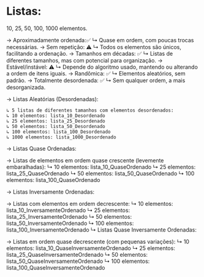 # Listas:
10, 25, 50, 100, 1000 elementos.

→ Aproximadamente ordenada:✅
    ↳ Quase em ordem, com poucas trocas necessárias.
→ Sem repetição: ⚠️
    ↳ Todos os elementos são únicos, facilitando a ordenação.
→ Tamanhos em décadas: ✅ 
    ↳ Listas de diferentes tamanhos, mas com potencial para organização.
→ Estável/instável: ⚠️ 
    ↳ Depende do algoritmo usado, mantendo ou alterando a ordem de itens iguais.
→ Randômica: ✅
    ↳ Elementos aleatórios, sem padrão.
→ Totalmente desordenada: ✅ 
    ↳ Sem qualquer ordem, a mais desorganizada.



→ Listas Aleatórias (Desordenadas):

    ↳ 5 listas de diferentes tamanhos com elementos desordenados:
    ↳ 10 elementos: lista_10_Desordenado
    ↳ 25 elementos: lista_25_Desordenado
    ↳ 50 elementos: lista_50_Desordenado
    ↳ 100 elementos: lista_100_Desordenado
    ↳ 1000 elementos: lista_1000_Desordenado
→ Listas Quase Ordenadas:

→ Listas de elementos em ordem quase crescente (levemente embaralhadas):
    ↳ 10 elementos: lista_10_QuaseOrdenado
    ↳ 25 elementos: lista_25_QuaseOrdenado
    ↳ 50 elementos: lista_50_QuaseOrdenado
    ↳ 100 elementos: lista_100_QuaseOrdenado


→ Listas Inversamente Ordenadas:

→ Listas com elementos em ordem decrescente:
    ↳ 10 elementos: lista_10_InversamenteOrdenado
    ↳ 25 elementos: lista_25_InversamenteOrdenado
    ↳ 50 elementos: lista_50_InversamenteOrdenado
    ↳ 100 elementos: lista_100_InversamenteOrdenado
    ↳ Listas Quase Inversamente Ordenadas:

→ Listas em ordem quase decrescente (com pequenas variações):
    ↳ 10 elementos: lista_10_QuaseInversamenteOrdenado
    ↳ 25 elementos: lista_25_QuaseInversamenteOrdenado
    ↳ 50 elementos: lista_50_QuaseInversamenteOrdenado
    ↳ 100 elementos: lista_100_QuaseInversamenteOrdenado

